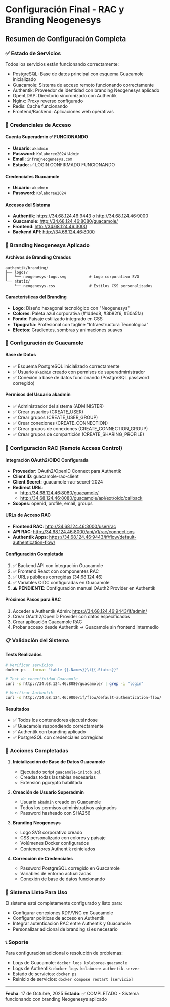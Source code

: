 # Configuración Final - RAC y Branding Neogenesys

## Resumen de Configuración Completa

### ✅ Estado de Servicios
Todos los servicios están funcionando correctamente:
- PostgreSQL: Base de datos principal con esquema Guacamole inicializado
- Guacamole: Sistema de acceso remoto funcionando correctamente
- Authentik: Proveedor de identidad con branding Neogenesys aplicado
- OpenLDAP: Directorio sincronizado con Authentik
- Nginx: Proxy reverso configurado
- Redis: Cache funcionando
- Frontend/Backend: Aplicaciones web operativas

### 🔐 Credenciales de Acceso

#### Cuenta Superadmin ✅ FUNCIONANDO
- **Usuario**: `akadmin`
- **Password**: `Kolaboree2024!Admin`
- **Email**: `infra@neogenesys.com`
- **Estado**: ✅ LOGIN CONFIRMADO FUNCIONANDO

#### Credenciales Guacamole
- **Usuario**: `akadmin`
- **Password**: `Kolaboree2024`

#### Accesos del Sistema
- **Authentik**: https://34.68.124.46:9443 o http://34.68.124.46:9000
- **Guacamole**: http://34.68.124.46:8080/guacamole/
- **Frontend**: http://34.68.124.46:3000
- **Backend API**: http://34.68.124.46:8000

### 🎨 Branding Neogenesys Aplicado

#### Archivos de Branding Creados
```
authentik/branding/
├── logos/
│   └── neogenesys-logo.svg          # Logo corporativo SVG
└── static/
    └── neogenesys.css               # Estilos CSS personalizados
```

#### Características del Branding
- **Logo**: Diseño hexagonal tecnológico con "Neogenesys" 
- **Colores**: Paleta azul corporativa (#1d4ed8, #3b82f6, #60a5fa)
- **Fondo**: Paisaje estilizado integrado en CSS
- **Tipografía**: Profesional con tagline "Infraestructura Tecnológica"
- **Efectos**: Gradientes, sombras y animaciones suaves

### 🔧 Configuración de Guacamole

#### Base de Datos
- ✅ Esquema PostgreSQL inicializado correctamente
- ✅ Usuario `akadmin` creado con permisos de superadministrador
- ✅ Conexión a base de datos funcionando (PostgreSQL password corregido)

#### Permisos del Usuario akadmin
- ✅ Administrador del sistema (ADMINISTER)
- ✅ Crear usuarios (CREATE_USER)
- ✅ Crear grupos (CREATE_USER_GROUP)
- ✅ Crear conexiones (CREATE_CONNECTION)
- ✅ Crear grupos de conexiones (CREATE_CONNECTION_GROUP)
- ✅ Crear grupos de compartición (CREATE_SHARING_PROFILE)

### 🔗 Configuración RAC (Remote Access Control)

#### Integración OAuth2/OIDC Configurada
- **Proveedor**: OAuth2/OpenID Connect para Authentik
- **Client ID**: guacamole-rac-client
- **Client Secret**: guacamole-rac-secret-2024
- **Redirect URIs**: 
  - http://34.68.124.46:8080/guacamole/
  - http://34.68.124.46:8080/guacamole/api/ext/oidc/callback
- **Scopes**: openid, profile, email, groups

#### URLs de Acceso RAC
- **Frontend RAC**: http://34.68.124.46:3000/user/rac
- **API RAC**: http://34.68.124.46:8000/api/v1/rac/connections
- **Authentik Apps**: https://34.68.124.46:9443/if/flow/default-authentication-flow/

#### Configuración Completada
1. ✅ Backend API con integración Guacamole
2. ✅ Frontend React con componentes RAC
3. ✅ URLs públicas corregidas (34.68.124.46)
4. ✅ Variables OIDC configuradas en Guacamole
5. ⚠️ **PENDIENTE**: Configuración manual OAuth2 Provider en Authentik

#### Próximos Pasos para RAC
1. Acceder a Authentik Admin: https://34.68.124.46:9443/if/admin/
2. Crear OAuth2/OpenID Provider con datos especificados
3. Crear aplicación Guacamole RAC
4. Probar acceso desde Authentik → Guacamole sin frontend intermedio

### 📋 Validación del Sistema

#### Tests Realizados
```bash
# Verificar servicios
docker ps --format "table {{.Names}}\t{{.Status}}"

# Test de conectividad Guacamole
curl -s http://34.68.124.46:8080/guacamole/ | grep -i "login"

# Verificar Authentik
curl -s http://34.68.124.46:9000/if/flow/default-authentication-flow/
```

#### Resultados
- ✅ Todos los contenedores ejecutándose
- ✅ Guacamole respondiendo correctamente
- ✅ Authentik con branding aplicado
- ✅ PostgreSQL con credenciales corregidas

### 🎯 Acciones Completadas

1. **Inicialización de Base de Datos Guacamole**
   - Ejecutado script `guacamole-initdb.sql`
   - Creadas todas las tablas necesarias
   - Extensión pgcrypto habilitada

2. **Creación de Usuario Superadmin**
   - Usuario `akadmin` creado en Guacamole
   - Todos los permisos administrativos asignados
   - Password hasheado con SHA256

3. **Branding Neogenesys**
   - Logo SVG corporativo creado
   - CSS personalizado con colores y paisaje
   - Volúmenes Docker configurados
   - Contenedores Authentik reiniciados

4. **Corrección de Credenciales**
   - Password PostgreSQL corregido en Guacamole
   - Variables de entorno actualizadas
   - Conexión de base de datos funcionando

### 🚀 Sistema Listo Para Uso

El sistema está completamente configurado y listo para:
- Configurar conexiones RDP/VNC en Guacamole
- Configurar políticas de acceso en Authentik
- Integrar autenticación RAC entre Authentik y Guacamole
- Personalizar adicional de branding si es necesario

### 📞 Soporte

Para configuración adicional o resolución de problemas:
- Logs de Guacamole: `docker logs kolaboree-guacamole`
- Logs de Authentik: `docker logs kolaboree-authentik-server`
- Estado de servicios: `docker ps`
- Reinicio de servicios: `docker compose restart [servicio]`

---
**Fecha**: 17 de Octubre, 2025
**Estado**: ✅ COMPLETADO - Sistema funcionando con branding Neogenesys aplicado